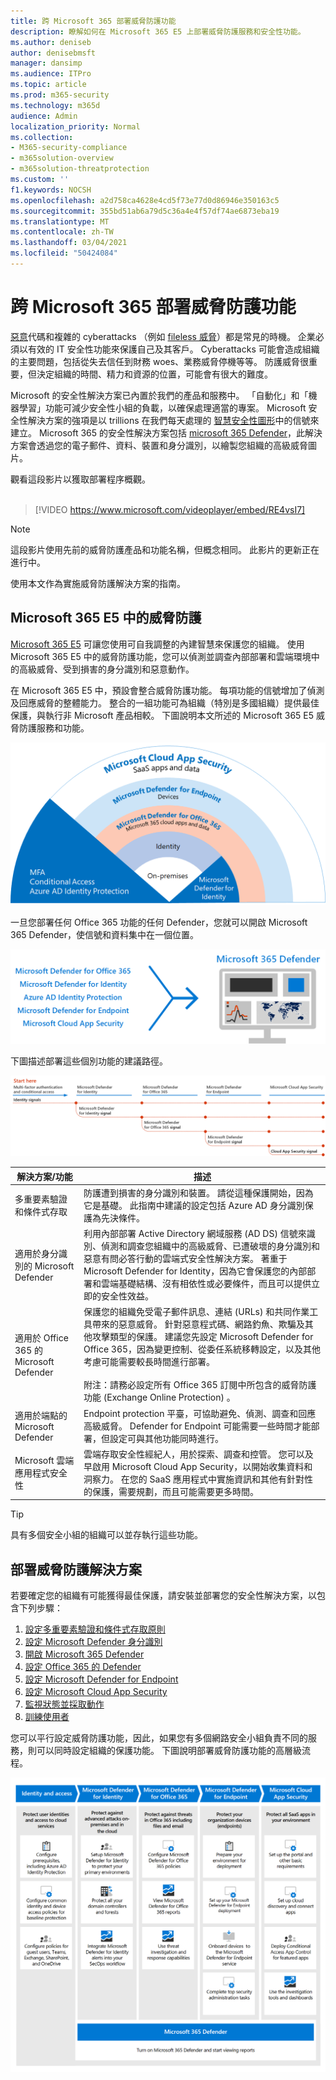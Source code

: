 ```yaml
---
title: 跨 Microsoft 365 部署威脅防護功能
description: 瞭解如何在 Microsoft 365 E5 上部署威脅防護服務和安全性功能。
ms.author: deniseb
author: denisebmsft
manager: dansimp
ms.audience: ITPro
ms.topic: article
ms.prod: m365-security
ms.technology: m365d
audience: Admin
localization_priority: Normal
ms.collection:
- M365-security-compliance
- m365solution-overview
- m365solution-threatprotection
ms.custom: ''
f1.keywords: NOCSH
ms.openlocfilehash: a2d758ca4628e4cd5f73e77d0d86946e350163c5
ms.sourcegitcommit: 355bd51ab6a79d5c36a4e4f57df74ae6873eba19
ms.translationtype: MT
ms.contentlocale: zh-TW
ms.lasthandoff: 03/04/2021
ms.locfileid: "50424084"
---
```

# <a name="deploy-threat-protection-capabilities-across-microsoft-365"></a>跨 Microsoft 365 部署威脅防護功能

[惡意](https://docs.microsoft.com/windows/security/threat-protection/intelligence/understanding-malware)代碼和複雜的 cyberattacks （例如 [fileless 威脅](https://docs.microsoft.com/windows/security/threat-protection/intelligence/fileless-threats)）都是常見的時機。 企業必須以有效的 IT 安全性功能來保護自己及其客戶。 Cyberattacks 可能會造成組織的主要問題，包括從失去信任到財務 woes、業務威脅停機等等。 防護威脅很重要，但決定組織的時間、精力和資源的位置，可能會有很大的難度。 

Microsoft 的安全性解決方案已內置於我們的產品和服務中。 「自動化」和「機器學習」功能可減少安全性小組的負載，以確保處理適當的專案。 Microsoft 安全性解決方案的強項是以 trillions 在我們每天處理的 [智慧安全性圖形](https://cloud-platform-assets.azurewebsites.net/intelligent-security-graph)中的信號來建立。 Microsoft 365 的安全性解決方案包括 [microsoft 365 Defender](https://docs.microsoft.com/microsoft-365/security/mtp/microsoft-threat-protection)，此解決方案會透過您的電子郵件、資料、裝置和身分識別，以繪製您組織的高級威脅圖片。


觀看這段影片以獲取部署程序概觀。
<br><br>
> [!VIDEO https://www.microsoft.com/videoplayer/embed/RE4vsI7]

>[!Note]
>這段影片使用先前的威脅防護產品和功能名稱，但概念相同。 此影片的更新正在進行中。
>

使用本文作為實施威脅防護解決方案的指南。

## <a name="threat-protection-in-microsoft-365-e5"></a>Microsoft 365 E5 中的威脅防護

[Microsoft 365 E5](https://www.microsoft.com/microsoft-365/enterprise-e5-business-software?activetab=pivot%3aoverviewtab) 可讓您使用可自我調整的內建智慧來保護您的組織。 使用 Microsoft 365 E5 中的威脅防護功能，您可以偵測並調查內部部署和雲端環境中的高級威脅、受到損害的身分識別和惡意動作。

在 Microsoft 365 E5 中，預設會整合威脅防護功能。 每項功能的信號增加了偵測及回應威脅的整體能力。 整合的一組功能可為組織（特別是多國組織）提供最佳保護，與執行非 Microsoft 產品相較。 下圖說明本文所述的 Microsoft 365 E5 威脅防護服務和功能。

![Microsoft 365 Defender 簡介](../media/deploy-threat-protection/deploy-threat-protection-across-m365-overview.png)

一旦您部署任何 Office 365 功能的任何 Defender，您就可以開啟 Microsoft 365 Defender，使信號和資料集中在一個位置。 

![Microsoft 365 Defender 儀表板的概念性插圖](../media/deploy-threat-protection/deploy-threat-protection-across-m365-mtp.png)

下圖描述部署這些個別功能的建議路徑。 

![M365 威脅防護信號](../media/deploy-threat-protection/deploy-threat-protection-across-m365.png)

|解決方案/功能  |描述  |
|---------|---------|
|多重要素驗證和條件式存取     |防護遭到損害的身分識別和裝置。 請從這種保護開始，因為它是基礎。 此指南中建議的設定包括 Azure AD 身分識別保護為先決條件。     |
|適用於身分識別的 Microsoft Defender     |  利用內部部署 Active Directory 網域服務 (AD DS) 信號來識別、偵測和調查您組織中的高級威脅、已遭破壞的身分識別和惡意有問必答行動的雲端式安全性解決方案。 著重于 Microsoft Defender for Identity，因為它會保護您的內部部署和雲端基礎結構、沒有相依性或必要條件，而且可以提供立即的安全性效益。 | 
|適用於 Office 365 的 Microsoft Defender     | 保護您的組織免受電子郵件訊息、連結 (URLs) 和共同作業工具帶來的惡意威脅。 針對惡意程式碼、網路釣魚、欺騙及其他攻擊類型的保護。 建議您先設定 Microsoft Defender for Office 365，因為變更控制、從委任系統移轉設定，以及其他考慮可能需要較長時間進行部署。 <br><br>附注：請務必設定所有 Office 365 訂閱中所包含的威脅防護功能 (Exchange Online Protection) 。       |
|適用於端點的 Microsoft Defender    | Endpoint protection 平臺，可協助避免、偵測、調查和回應高級威脅。  Defender for Endpoint 可能需要一些時間才能部署，但設定可與其他功能同時進行。   |
|Microsoft 雲端應用程式安全性     |   雲端存取安全性經紀人，用於探索、調查和控管。 您可以及早啟用 Microsoft Cloud App Security，以開始收集資料和洞察力。 在您的 SaaS 應用程式中實施資訊和其他有針對性的保護，需要規劃，而且可能需要更多時間。       | 

> [!TIP]
> 具有多個安全小組的組織可以並存執行這些功能。

## <a name="deploy-your-threat-protection-solution"></a>部署威脅防護解決方案

若要確定您的組織有可能獲得最佳保護，請安裝並部署您的安全性解決方案，以包含下列步驟：

1. [設定多重要素驗證和條件式存取原則](deploy-threat-protection-configure.md#step-1-set-up-multi-factor-authentication-and-conditional-access-policies)
2. [設定 Microsoft Defender 身分識別](deploy-threat-protection-configure.md#step-2-configure-microsoft-defender-for-identity)
3. [開啟 Microsoft 365 Defender](deploy-threat-protection-configure.md#step-3-turn-on-microsoft-365-defender)
4. [設定 Office 365 的 Defender](deploy-threat-protection-configure.md#step-4-configure-microsoft-defender-for-office-365)
5. [設定 Microsoft Defender for Endpoint](deploy-threat-protection-configure.md#step-5-configure-microsoft-defender-for-endpoint)
6. [設定 Microsoft Cloud App Security](deploy-threat-protection-configure.md#step-6-configure-microsoft-cloud-app-security)
7. [監視狀態並採取動作](deploy-threat-protection-configure.md#step-7-monitor-status-and-take-actions)
8. [訓練使用者](deploy-threat-protection-configure.md#step-8-train-users)

您可以平行設定威脅防護功能，因此，如果您有多個網路安全小組負責不同的服務，則可以同時設定組織的保護功能。 下圖說明部署威脅防護功能的高層級流程。 

![部署威脅防護功能的程式](../media/deploy-threat-protection/deploy-threat-protection-across-m365-grid.png) 
